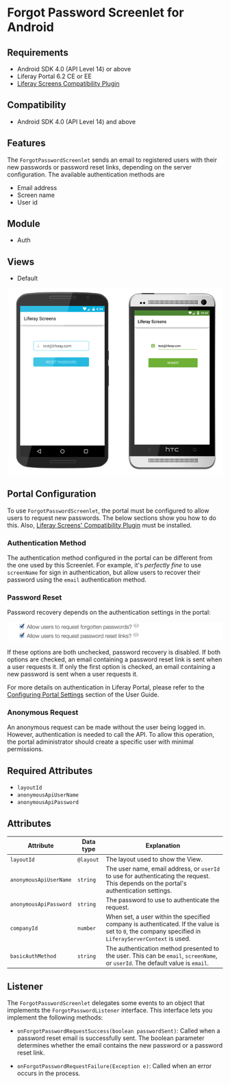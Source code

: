 # Forgot Password Screenlet for Android [](id=forgotpasswordscreenlet-for-android)

## Requirements [](id=requirements)

- Android SDK 4.0 (API Level 14) or above
- Liferay Portal 6.2 CE or EE
- [Liferay Screens Compatibility Plugin](https://github.com/liferay/liferay-screens/tree/master/portal)

## Compatibility [](id=compatibility)

- Android SDK 4.0 (API Level 14) and above

## Features [](id=features)

The `ForgotPasswordScreenlet` sends an email to registered users with their 
new passwords or password reset links, depending on the server configuration. 
The available authentication methods are

- Email address
- Screen name
- User id

## Module [](id=module)

- Auth

## Views [](id=views)

- Default

![The `ForgotPasswordScreenlet` with the Default and Material Viewsets.](../../images/screens-android-forgotpwd.png)

## Portal Configuration [](id=portal-configuration)

To use `ForgotPasswordScreenlet`, the portal must be configured to allow users 
to request new passwords. The below sections show you how to do this. 
Also, [Liferay Screens' Compatibility Plugin](https://github.com/liferay/liferay-screens/tree/master/portal) 
must be installed. 

### Authentication Method [](id=authentication-method)

The authentication method configured in the portal can be different from the one 
used by this Screenlet. For example, it's *perfectly fine* to use `screenName` 
for sign in authentication, but allow users to recover their password using the 
`email` authentication method.

### Password Reset [](id=password-reset)

Password recovery depends on the authentication settings in the portal:

![Checkboxes for the password recovery features in Liferay Portal.](../../images/screens-password-reset.png)

If these options are both unchecked, password recovery is disabled. If both
options are checked, an email containing a password reset link is sent when a
user requests it. If only the first option is checked, an email containing a new
password is sent when a user requests it.

For more details on authentication in Liferay Portal, please refer to the 
[Configuring Portal Settings](/portal/-/knowledge_base/6-2/configuring-portal-settings) 
section of the User Guide.

### Anonymous Request [](id=anonymous-request)

An anonymous request can be made without the user being logged in. However, 
authentication is needed to call the API. To allow this operation, the portal
administrator should create a specific user with minimal permissions. 

## Required Attributes [](id=required-attributes)

- `layoutId`
- `anonymousApiUserName`
- `anonymousApiPassword`

## Attributes [](id=attributes)

| Attribute | Data type | Explanation |
|-----------|-----------|-------------| 
| `layoutId` | `@layout` | The layout used to show the View. |
| `anonymousApiUserName` | `string` | The user name, email address, or `userId` to use for authenticating the request. This depends on the portal's authentication settings. |
| `anonymousApiPassword` | `string` | The password to use to authenticate the request. |
| `companyId` | `number` | When set, a user within the specified company is authenticated. If the value is set to `0`, the company specified in `LiferayServerContext` is used. |
| `basicAuthMethod` | `string` | The authentication method presented to the user. This can be `email`, `screenName`, or `userId`. The default value is `email`. |

## Listener [](id=listener)

The `ForgotPasswordScreenlet` delegates some events to an object that implements 
the `ForgotPasswordListener` interface. This interface lets you implement the 
following methods:

- `onForgotPasswordRequestSuccess(boolean passwordSent)`: Called when a password 
reset email is successfully sent. The boolean parameter determines whether the 
email contains the new password or a password reset link.

- `onForgotPasswordRequestFailure(Exception e)`: Called when an error occurs in 
the process.
